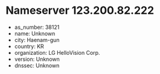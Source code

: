 # Nameserver 123.200.82.222

* as_number: 38121
* name: Unknown
* city: Haenam-gun
* country: KR
* organization: LG HelloVision Corp.
* version: Unknown
* dnssec: Unknown

